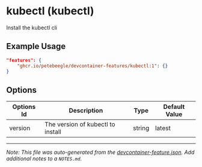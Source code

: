 
# kubectl (kubectl)

Install the kubectl cli

## Example Usage

```json
"features": {
    "ghcr.io/petebeegle/devcontainer-features/kubectl:1": {}
}
```

## Options

| Options Id | Description | Type | Default Value |
|-----|-----|-----|-----|
| version | The version of kubectl to install | string | latest |



---

_Note: This file was auto-generated from the [devcontainer-feature.json](https://github.com/petebeegle/devcontainer-features/blob/main/src/kubectl/devcontainer-feature.json).  Add additional notes to a `NOTES.md`._
